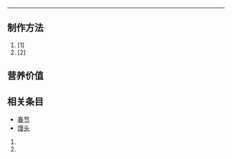 -----

## 制作方法

1.  \[1\]
2.  \[2\]

## 营养价值

## 相关条目

  - [春节](https://zh.wikipedia.org/wiki/春节 "wikilink")
  - [馒头](../Page/馒头.md "wikilink")

<!-- end list -->

1.
2.